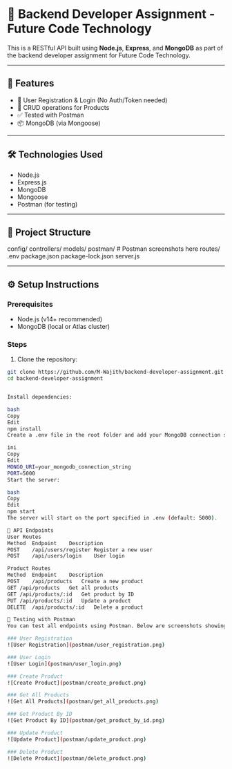 # 🚀 Backend Developer Assignment - Future Code Technology

This is a RESTful API built using **Node.js**, **Express**, and **MongoDB** as part of the backend developer assignment for Future Code Technology.

---

## 📌 Features

- 🧑 User Registration & Login (No Auth/Token needed)
- 🛒 CRUD operations for Products
- ✅ Tested with Postman
- 📦 MongoDB (via Mongoose)

---

## 🛠️ Technologies Used

- Node.js
- Express.js
- MongoDB
- Mongoose
- Postman (for testing)

---

## 📂 Project Structure

config/
controllers/
models/
postman/ # Postman screenshots here
routes/
.env
package.json
package-lock.json
server.js

---

## ⚙️ Setup Instructions

### Prerequisites

- Node.js (v14+ recommended)
- MongoDB (local or Atlas cluster)

### Steps

1. Clone the repository:

```bash
git clone https://github.com/M-Wajith/backend-developer-assignment.git
cd backend-developer-assignment


Install dependencies:

bash
Copy
Edit
npm install
Create a .env file in the root folder and add your MongoDB connection string and port:

ini
Copy
Edit
MONGO_URI=your_mongodb_connection_string
PORT=5000
Start the server:

bash
Copy
Edit
npm start
The server will start on the port specified in .env (default: 5000).

📡 API Endpoints
User Routes
Method	Endpoint	Description
POST	/api/users/register	Register a new user
POST	/api/users/login	User login

Product Routes
Method	Endpoint	Description
POST	/api/products	Create a new product
GET	/api/products	Get all products
GET	/api/products/:id	Get product by ID
PUT	/api/products/:id	Update a product
DELETE	/api/products/:id	Delete a product

🧪 Testing with Postman
You can test all endpoints using Postman. Below are screenshots showing the tested requests and responses:

### User Registration
![User Registration](postman/user_registration.png)

### User Login
![User Login](postman/user_login.png)

### Create Product
![Create Product](postman/create_product.png)

### Get All Products
![Get All Products](postman/get_all_products.png)

### Get Product By ID
![Get Product By ID](postman/get_product_by_id.png)

### Update Product
![Update Product](postman/update_product.png)

### Delete Product
![Delete Product](postman/delete_product.png)
```
